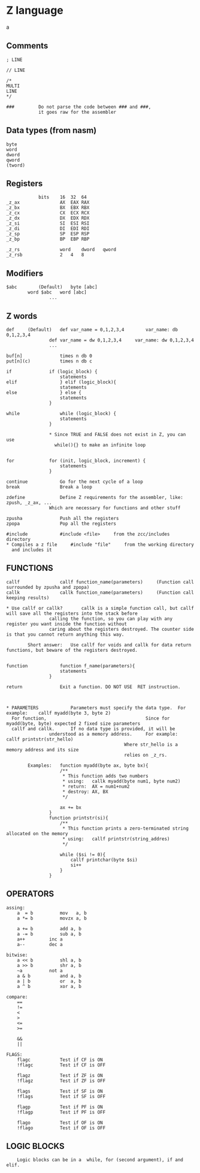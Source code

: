 # Z language
a

## Comments

	; LINE

	// LINE

	/*
	MULTI
	LINE
	*/

	###			Do not parse the code between ### and ###,
				it goes raw for the assembler

## Data types (from nasm)

	byte
	word
	dword
	qword
	(tword)

## Registers
				bits	16	32	64
	_z_ax				AX	EAX	RAX
	_z_bx				BX	EBX	RBX
	_z_cx				CX	ECX	RCX
	_z_dx				DX	EDX	RDX
	_z_si				SI	ESI	RSI
	_z_di				DI	EDI	RDI
	_z_sp				SP	ESP	RSP
	_z_bp				BP	EBP	RBP

	_z_rs				word	dword	qword
	_z_rsb				2	4	8


## Modifiers

	$abc		(Default)	byte [abc]
			word $abc	word [abc]
					...

## Z words

	def		(Default)	def var_name = 0,1,2,3,4		var_name: db 0,1,2,3,4
					def var_name = dw 0,1,2,3,4		var_name: dw 0,1,2,3,4
					...

	buf[n]				times n db 0
	put[n](c)			times n db c

	if				if (logic_block) {
						statements
	elif				} elif (logic_block){
						statements
	else				} else {
						statements
					}

	while				while (logic_block) {
						statements
					}

					* Since TRUE and FALSE does not exist in Z, you can use
					  while(){} to make an infinite loop


	for				for (init, logic_block, increment) {
						statements
					}

	continue			Go for the next cycle of a loop
	break				Break a loop

	zdefine				Define Z requirements for the assembler, like: zpush, _z_ax, ...
					Which are necessary for functions and other stuff

	zpusha				Push all the registers
	zpopa				Pop all the registers

	#include			#include <file>		from the zcc/includes directory
	* Compiles a z file		#include "file"		from the working directory
	  and includes it


## FUNCTIONS

	callf				callf function_name(parameters)		(Function call surrounded by zpusha and zpopa)
	callk				callk function_name(parameters)		(Function call keeping results)

	* Use callf or callk?		callk is a simple function call, but callf will save all the registers into the stack before
					calling the function, so you can play with any register you want inside the function without
					caring about the registers destroyed. The counter side is that you cannot return anything this way.

			Short answer:	Use callf for voids and callk for data return functions, but beware of the registers destroyed.


	function			function f_name(parameters){
						statements
					}

	return				Exit a function. DO NOT USE  RET instruction.



	* PARAMETERS			Parameters must specify the data type.	For example:	callf myadd(byte 3, byte 2)
	  For function,										Since for myadd(byte, byte) expected 2 fixed size parameters
	  callf and callk.		If no data type is provided, it will be
					understood as a memory address.		For example:	callf printstr(str_hello)
												Where str_hello is a memory address and its size
												relies on _z_rs.

			Examples:	function myadd(byte ax, byte bx){
						/**
						 * This function adds two numbers
						 * using:	callk myadd(byte num1, byte num2)
						 * return:	AX = num1+num2
						 * destroy:	AX, BX
						 */

						ax += bx
					}
					function printstr(si){
						/**
						 * This function prints a zero-terminated string allocated on the memory
						 * using:	callf printstr(string_addres)
						 */
						
						while ($si != 0){
							callf printchar(byte $si)
							si++
						}
					}


## OPERATORS

	assing:
		a  = b			mov   a, b	
		a *= b			movzx a, b

		a += b			add a, b
		a -= b			sub a, b
		a++			inc a
		a--			dec a

	bitwise:
		a << b			shl a, b
		a >> b			shr a, b
		~a			not a
		a & b			and a, b
		a | b			or  a, b
		a ^ b			xor a, b

	compare:
		==
		!=
		<
		>
		<=
		>=

		&&
		||

	FLAGS:
		flagc			Test if CF is ON
		!flagc			Test if CF is OFF

		flagz			Test if ZF is ON
		!flagz			Test if ZF is OFF

		flags			Test if SF is ON
		!flags			Test if SF is OFF

		flagp			Test if PF is ON
		!flagp			Test if PF is OFF

		flago			Test if OF is ON
		!flago			Test if OF is OFF


## LOGIC BLOCKS

		Logic blocks can be in a  while, for (second argument), if and elif.
		

